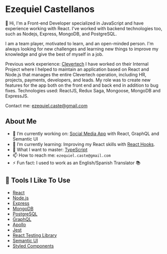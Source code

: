 # Ezequiel Castellanos

👋 Hi, I'm a Front-end Developer specialized in JavaScript and have experience working with React. I've worked with backend technologies too, such as Nodejs, Express, MongoDB, and PostgreSQL.

I am a team player, motivated to learn, and an open-minded person. I'm always looking for new challenges and learning new things to improve my knowledge and give the best of myself in a job.

Previous work experience: [Clevertech](https://www.clevertech.biz/) I have worked on their Internal Project where I helped to maintain an application based on React and Node.js that manages the entire Clevertech operation, including HR, projects, payments, developers, and leads. My role was to create new features for the app both on the front end and back end in addition to bug fixes. Technologies used: ReactJS, Redux Saga, Mongoose, MongoDB and ExpressJS.

Contact me: ezequiel.caste@gmail.com

## About Me
- 🔭 I’m currently working on:  [Social Media App](https://ezecaste-social-app.netlify.app/) with React, GraphQL and Semantic UI 
- 🌱 I’m currently learning: Improving my React skills with [React Hooks](https://reactjs.org/docs/hooks-intro.html).
- 🤔 What I want to master: [TypeScript](https://www.typescriptlang.org/)
- 📫 How to reach me: `ezequiel.caste@gmail.com`
- ⚡ Fun fact: I used to work as an English/Spanish Translator 📚

## 🔧 Tools I Like To Use

- [React](https://reactjs.org/)
- [Node.js](https://nodejs.org/)
- [Express](https://expressjs.com/)
- [MongoDB](https://www.mongodb.com/)
- [PostgreSQL](https://www.postgresql.org/)
- [GraphQL](https://graphql.org/)
- [Apollo](https://www.apollographql.com/docs/)
- [Jest](https://jestjs.io/docs/getting-started)
- [React Testing Library](https://testing-library.com/docs/react-testing-library/intro/)
- [Semantic UI](https://semantic-ui.com/)
- [Styled Components](https://styled-components.com/)
